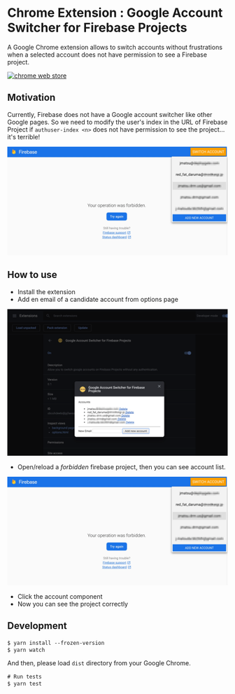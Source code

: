 # Chrome Extension : Google Account Switcher for Firebase Projects

A Google Chrome extension allows to switch accounts without frustrations when a selected account does not have permission to see a Firebase project.

<a href="https://chrome.google.com/webstore/detail/google-account-switcher-f/ebmkkoeipcbkdcmkbkfmbadifogpdjcb" target="_blank">![chrome web store](https://developer.chrome.com/webstore/images/ChromeWebStore_BadgeWBorder_v2_206x58.png)</a>

## Motivation

Currently, Firebase does not have a Google account switcher like other Google pages. So we need to modify the user's index in the URL of Firebase Project if `authuser-index <n>` does not have permission to see the project... it's terrible!

![](assets/ss-select.png)

## How to use

- Install the extension
- Add en email of a candidate account from options page

![Open options page](assets/ss-option.png)

- Open/reload a *forbidden* firebase project, then you can see account list.

![Show account list](assets/ss-select.png)

- Click the account component
- Now you can see the project correctly

## Development

```
$ yarn install --frozen-version
$ yarn watch
```

And then, please load `dist` directory from your Google Chrome.

```
# Run tests
$ yarn test
```


